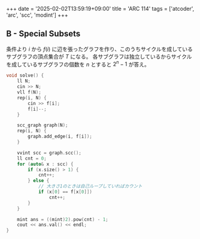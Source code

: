 +++
date = '2025-02-02T13:59:19+09:00'
title = 'ARC 114'
tags = ['atcoder', 'arc', 'scc', 'modint']
+++

## B - Special Subsets

条件より $i$ から $f(i)$ に辺を張ったグラフを作り、このうちサイクルを成しているサブグラフの頂点集合が $T$ になる。
各サブグラフは独立しているからサイクルを成しているサブグラフの個数を $n$ とすると $2^n - 1$ が答え。

```cpp
void solve() {
    ll N;
    cin >> N;
    vll f(N);
    rep(i, N) {
        cin >> f[i];
        f[i]--;
    }

    scc_graph graph(N);
    rep(i, N) {
        graph.add_edge(i, f[i]);
    }

    vvint scc = graph.scc();
    ll cnt = 0;
    for (auto& x : scc) {
        if (x.size() > 1) {
            cnt++;
        } else {
            // 大きさ1のときは自己ループしていればカウント
            if (x[0] == f[x[0]])
                cnt++;
        }
    }

    mint ans = ((mint)2).pow(cnt) - 1;
    cout << ans.val() << endl;
}
```
